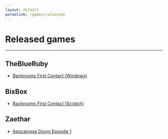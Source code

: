 ```yaml
---
layout: default
permalink: /games/released/
---
```


# Released games

---

## TheBlueRuby

- [Backrooms First Contact (Windows)](https://github.com/TheBlueRuby/Backrooms-First-Contact/)

## BixBox

- [Backrooms First Contact (Scratch)](https://scratch.mit.edu/projects/695051017/)

## Zaethar

- [Apocalypse Doom Episode 1](../apocdoom/)
